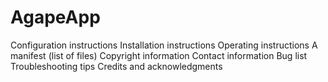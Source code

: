 # AgapeApp

Configuration instructions
Installation instructions
Operating instructions
A manifest (list of files)
Copyright information
Contact information
Bug list
Troubleshooting tips
Credits and acknowledgments
